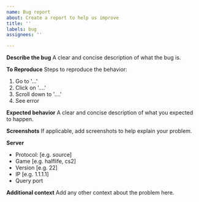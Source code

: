 ```yaml
---
name: Bug report
about: Create a report to help us improve
title: ''
labels: bug
assignees: ''

---
```


**Describe the bug**
A clear and concise description of what the bug is.

**To Reproduce**
Steps to reproduce the behavior:
1. Go to '...'
2. Click on '....'
3. Scroll down to '....'
4. See error

**Expected behavior**
A clear and concise description of what you expected to happen.

**Screenshots**
If applicable, add screenshots to help explain your problem.

**Server**
 - Protocol: [e.g. source]
 - Game [e.g. halflife, cs2]
 - Version [e.g. 22]
 - IP [e.g. 1.1.1.1]
 - Query port

**Additional context**
Add any other context about the problem here.
